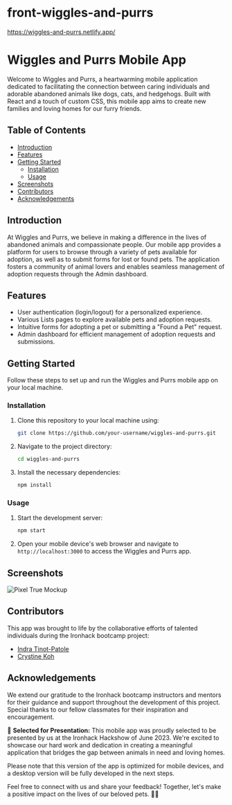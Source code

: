 # front-wiggles-and-purrs

https://wiggles-and-purrs.netlify.app/

# Wiggles and Purrs Mobile App

Welcome to Wiggles and Purrs, a heartwarming mobile application dedicated to facilitating the connection between caring individuals and adorable abandoned animals like dogs, cats, and hedgehogs. Built with React and a touch of custom CSS, this mobile app aims to create new families and loving homes for our furry friends.

## Table of Contents
- [Introduction](#introduction)
- [Features](#features)
- [Getting Started](#getting-started)
  - [Installation](#installation)
  - [Usage](#usage)
- [Screenshots](#screenshots)
- [Contributors](#contributors)
- [Acknowledgements](#acknowledgements)

## Introduction
At Wiggles and Purrs, we believe in making a difference in the lives of abandoned animals and compassionate people. Our mobile app provides a platform for users to browse through a variety of pets available for adoption, as well as to submit forms for lost or found pets. The application fosters a community of animal lovers and enables seamless management of adoption requests through the Admin dashboard.

## Features
- User authentication (login/logout) for a personalized experience.
- Various Lists pages to explore available pets and adoption requests.
- Intuitive forms for adopting a pet or submitting a "Found a Pet" request.
- Admin dashboard for efficient management of adoption requests and submissions.

## Getting Started
Follow these steps to set up and run the Wiggles and Purrs mobile app on your local machine.

### Installation
1. Clone this repository to your local machine using:
   ```bash
   git clone https://github.com/your-username/wiggles-and-purrs.git
   ```

2. Navigate to the project directory:
   ```bash
   cd wiggles-and-purrs
   ```

3. Install the necessary dependencies:
   ```bash
   npm install
   ```

### Usage
1. Start the development server:
   ```bash
   npm start
   ```

2. Open your mobile device's web browser and navigate to `http://localhost:3000` to access the Wiggles and Purrs app.

## Screenshots
![Pixel True Mockup](https://github.com/IndraTNPTL/front-wiggles-and-purrs/assets/126521804/6d542f91-b704-4cda-9874-21ca69d23888)


## Contributors
This app was brought to life by the collaborative efforts of talented individuals during the Ironhack bootcamp project:
- [Indra Tinot-Patole](https://github.com/IndraTNPTL)
- [Crystine Koh](https://github.com/CrystineKoh)

## Acknowledgements
We extend our gratitude to the Ironhack bootcamp instructors and mentors for their guidance and support throughout the development of this project. Special thanks to our fellow classmates for their inspiration and encouragement.

🎉 **Selected for Presentation:** This mobile app was proudly selected to be presented by us at the Ironhack Hackshow of June 2023. We're excited to showcase our hard work and dedication in creating a meaningful application that bridges the gap between animals in need and loving homes.

Please note that this version of the app is optimized for mobile devices, and a desktop version will be fully developed in the next steps.

Feel free to connect with us and share your feedback! Together, let's make a positive impact on the lives of our beloved pets. 🐾🏡

